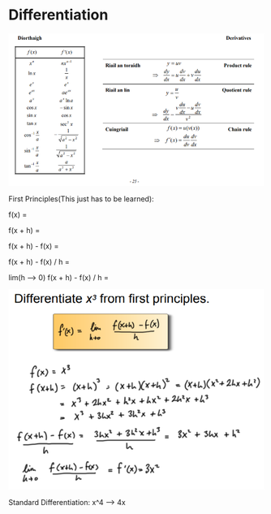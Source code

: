# Differentiation
![alt text](image.png)

First Principles(This just has to be learned):

f(x) = 

f(x + h) =

f(x + h) - f(x) =

f(x + h) - f(x) / h =

lim(h --> 0) f(x + h) - f(x) / h =

![alt text](image-1.png)

Standard Differentiation:
x^4 --> 4x